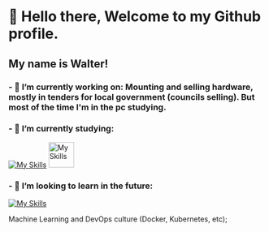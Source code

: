 # 🖖 Hello there, Welcome to my Github profile.

##              My name is Walter!


### - 🔭 I’m currently working on: Mounting and selling hardware, mostly in tenders for local government (councils selling). But most of the time I'm in the pc studying.

### - 🌱 I’m currently studying:
[![My Skills](https://skillicons.dev/icons?i=py,django,git&theme=light)](https://skillicons.dev) <img src="https://cdn.iconscout.com/icon/free/png-256/free-data-science-46-1170621.png" alt="My Skills" width="50" height="50">

### - 🚀 I’m looking to learn in the future: 
[![My Skills](https://skillicons.dev/icons?i=tensorflow,azure,docker,aws,kubernetes&theme=light)](https://skillicons.dev)

          
          


 Machine Learning and DevOps culture (Docker, Kubernetes, etc); 

<!--
**swmeme/swmeme** is a ✨ _special_ ✨ repository because its `README.md` (this file) appears on your GitHub profile.

Here are some ideas to get you started:


- 🤔 I'm looking for help with Data Science projects approach, and any tips on self-taught programming;
- 💬 Ask me about ...
- 📫 How to reach me: ...
- 😄 Pronouns: He/him...
- ⚡ Fun fact: ...
-->
